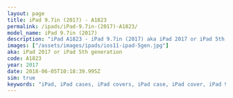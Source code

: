 ```yaml
---
layout: page
title: iPad 9.7in (2017) - A1823
permalink: /ipads/iPad-9.7in-(2017)-A1823/
model_name: iPad 9.7in (2017)
description: "iPad A1823 - iPad 9.7in (2017) aka iPad 2017 or iPad 5th generation. Best compatible iPad cases for A1823"
images: ["/assets/images/ipads/ios11-ipad-5gen.jpg"]
aka: iPad 2017 or iPad 5th generation
code: A1823
year: 2017
date: 2018-06-05T10:18:39.995Z
sim: true
keywords: "iPad, iPad cases, iPad covers, iPad case, iPad cover, iPad 9.7in (2017), iPad 9.7in (2017) case, A1823 case, A1823 cover, A1823, iPad 2017 or iPad 5th generation"
---
```


